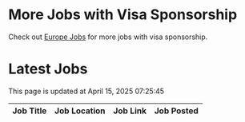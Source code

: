 # More Jobs with Visa Sponsorship

Check out [Europe Jobs](https://github.com/sureshparimi/europejobs#latest-jobs) for more jobs with visa sponsorship.

# Latest Jobs

This page is updated at April 15, 2025 07:25:45

| Job Title | Job Location | Job Link | Job Posted |
| --- | --- | --- | --- |
